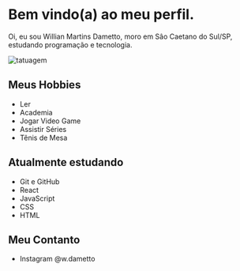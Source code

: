 # Bem vindo(a) ao meu perfil.

Oi, eu sou Willian Martins Dametto, moro em Sâo Caetano do Sul/SP, estudando programação e tecnologia.

![tatuagem](https://user-images.githubusercontent.com/39811394/181847421-384c7a0a-8026-477d-a0bc-5aa3a3d42bfe.jpg)

## Meus Hobbies
 
 - Ler
 - Academia
 - Jogar Video Game
 - Assistir Séries 
 - Tênis de Mesa
 
## Atualmente estudando

 - Git e GitHub
 - React
 - JavaScript
 - CSS
 - HTML
 
 
## Meu Contanto

 - Instagram @w.dametto
 
